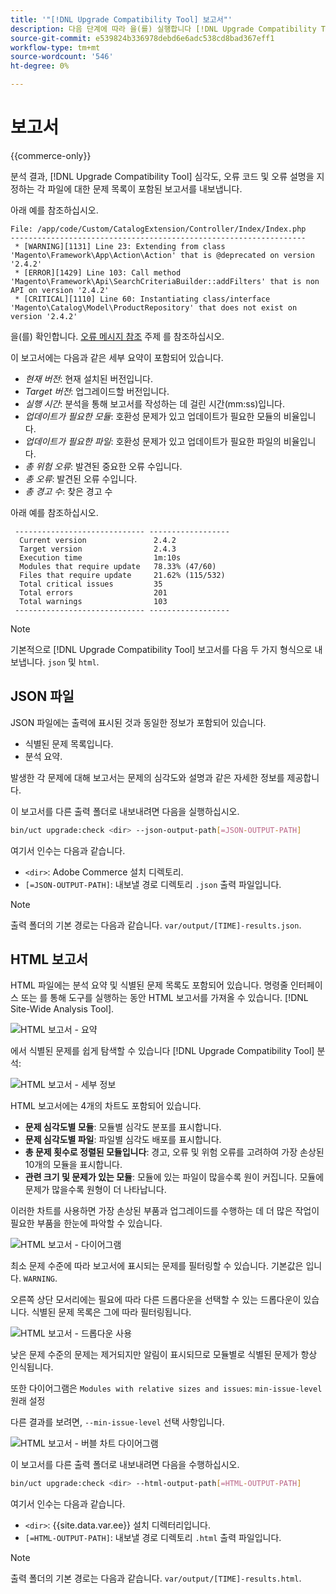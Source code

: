 ```yaml
---
title: '"[!DNL Upgrade Compatibility Tool] 보고서"'
description: 다음 단계에 따라 을(를) 실행합니다 [!DNL Upgrade Compatibility Tool] Adobe Commerce 프로젝트에서 확인하십시오.
source-git-commit: e539824b336978debd6e6adc538cd8bad367eff1
workflow-type: tm+mt
source-wordcount: '546'
ht-degree: 0%

---
```



# 보고서

{{commerce-only}}

분석 결과, [!DNL Upgrade Compatibility Tool] 심각도, 오류 코드 및 오류 설명을 지정하는 각 파일에 대한 문제 목록이 포함된 보고서를 내보냅니다.

아래 예를 참조하십시오.

```terminal
File: /app/code/Custom/CatalogExtension/Controller/Index/Index.php
------------------------------------------------------------------
 * [WARNING][1131] Line 23: Extending from class 'Magento\Framework\App\Action\Action' that is @deprecated on version '2.4.2'
 * [ERROR][1429] Line 103: Call method 'Magento\Framework\Api\SearchCriteriaBuilder::addFilters' that is non API on version '2.4.2'
 * [CRITICAL][1110] Line 60: Instantiating class/interface 'Magento\Catalog\Model\ProductRepository' that does not exist on version '2.4.2'
```

을(를) 확인합니다. [오류 메시지 참조](../upgrade-compatibility-tool/error-messages.md) 주제 를 참조하십시오.

이 보고서에는 다음과 같은 세부 요약이 포함되어 있습니다.

- *현재 버전*: 현재 설치된 버전입니다.
- *Target 버전*: 업그레이드할 버전입니다.
- *실행 시간*: 분석을 통해 보고서를 작성하는 데 걸린 시간(mm:ss)입니다.
- *업데이트가 필요한 모듈*: 호환성 문제가 있고 업데이트가 필요한 모듈의 비율입니다.
- *업데이트가 필요한 파일*: 호환성 문제가 있고 업데이트가 필요한 파일의 비율입니다.
- *총 위험 오류*: 발견된 중요한 오류 수입니다.
- *총 오류*: 발견된 오류 수입니다.
- *총 경고 수*: 찾은 경고 수

아래 예를 참조하십시오.

```terminal
 ----------------------------- ------------------
  Current version               2.4.2
  Target version                2.4.3
  Execution time                1m:10s
  Modules that require update   78.33% (47/60)
  Files that require update     21.62% (115/532)
  Total critical issues         35
  Total errors                  201
  Total warnings                103
 ----------------------------- ------------------
```

>[!NOTE]
>
>기본적으로 [!DNL Upgrade Compatibility Tool] 보고서를 다음 두 가지 형식으로 내보냅니다. `json` 및 `html`.

## JSON 파일

JSON 파일에는 출력에 표시된 것과 동일한 정보가 포함되어 있습니다.

- 식별된 문제 목록입니다.
- 분석 요약.

발생한 각 문제에 대해 보고서는 문제의 심각도와 설명과 같은 자세한 정보를 제공합니다.

이 보고서를 다른 출력 폴더로 내보내려면 다음을 실행하십시오.

```bash
bin/uct upgrade:check <dir> --json-output-path[=JSON-OUTPUT-PATH]
```

여기서 인수는 다음과 같습니다.

- `<dir>`: Adobe Commerce 설치 디렉토리.
- `[=JSON-OUTPUT-PATH]`: 내보낼 경로 디렉토리 `.json` 출력 파일입니다.

>[!NOTE]
>
>출력 폴더의 기본 경로는 다음과 같습니다. `var/output/[TIME]-results.json`.

## HTML 보고서

HTML 파일에는 분석 요약 및 식별된 문제 목록도 포함되어 있습니다. 명령줄 인터페이스 또는 를 통해 도구를 실행하는 동안 HTML 보고서를 가져올 수 있습니다. [!DNL Site-Wide Analysis Tool].

![HTML 보고서 - 요약](../../assets/upgrade-guide/uct-html-summary.png)

에서 식별된 문제를 쉽게 탐색할 수 있습니다 [!DNL Upgrade Compatibility Tool] 분석:

![HTML 보고서 - 세부 정보](../../assets/upgrade-guide/uct-html-details.png)

HTML 보고서에는 4개의 차트도 포함되어 있습니다.

- **문제 심각도별 모듈**: 모듈별 심각도 분포를 표시합니다.
- **문제 심각도별 파일**: 파일별 심각도 배포를 표시합니다.
- **총 문제 횟수로 정렬된 모듈입니다**: 경고, 오류 및 위험 오류를 고려하여 가장 손상된 10개의 모듈을 표시합니다.
- **관련 크기 및 문제가 있는 모듈**: 모듈에 있는 파일이 많을수록 원이 커집니다. 모듈에 문제가 많을수록 원형이 더 나타납니다.

이러한 차트를 사용하면 가장 손상된 부품과 업그레이드를 수행하는 데 더 많은 작업이 필요한 부품을 한눈에 파악할 수 있습니다.

![HTML 보고서 - 다이어그램](../../assets/upgrade-guide/uct-html-diagrams.png)

최소 문제 수준에 따라 보고서에 표시되는 문제를 필터링할 수 있습니다. 기본값은 입니다. `WARNING`.

오른쪽 상단 모서리에는 필요에 따라 다른 드롭다운을 선택할 수 있는 드롭다운이 있습니다. 식별된 문제 목록은 그에 따라 필터링됩니다.

![HTML 보고서 - 드롭다운 사용](../../assets/upgrade-guide/uct-html-filtered-issues-list.png)

낮은 문제 수준의 문제는 제거되지만 알림이 표시되므로 모듈별로 식별된 문제가 항상 인식됩니다.

또한 다이어그램은 `Modules with relative sizes and issues`: `min-issue-level` 원래 설정

다른 결과를 보려면, `--min-issue-level` 선택 사항입니다.

![HTML 보고서 - 버블 차트 다이어그램](../../assets/upgrade-guide/uct-html-filtered-diagrams.png)

이 보고서를 다른 출력 폴더로 내보내려면 다음을 수행하십시오.

```bash
bin/uct upgrade:check <dir> --html-output-path[=HTML-OUTPUT-PATH]
```

여기서 인수는 다음과 같습니다.

- `<dir>`: {{site.data.var.ee}} 설치 디렉터리입니다.
- `[=HTML-OUTPUT-PATH]`: 내보낼 경로 디렉토리 `.html` 출력 파일입니다.

>[!NOTE]
>
> 출력 폴더의 기본 경로는 다음과 같습니다. `var/output/[TIME]-results.html`.
